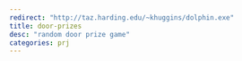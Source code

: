 ```yaml
---
redirect: "http://taz.harding.edu/~khuggins/dolphin.exe"
title: door-prizes
desc: "random door prize game"
categories: prj
---
```

